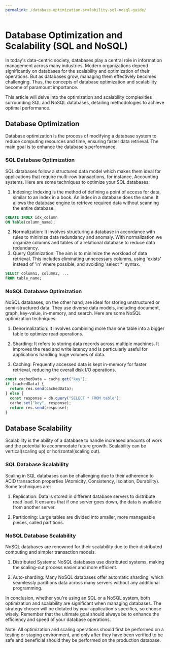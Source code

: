```yaml
---
permalink: /database-optimization-scalability-sql-nosql-guide/
---
```


# Database Optimization and Scalability (SQL and NoSQL)

In today's data-centric society, databases play a central role in information management across many industries. Modern organizations depend significantly on databases for the scalability and optimization of their operations. But as databases grow, managing them effectively becomes challenging. Thus, the concepts of database optimization and scalability become of paramount importance.

This article will delve into the optimization and scalability complexities surrounding SQL and NoSQL databases, detailing methodologies to achieve optimal performance.

## Database Optimization

Database optimization is the process of modifying a database system to reduce computing resources and time, ensuring faster data retrieval. The main goal is to enhance the database's performance.

### SQL Database Optimization

SQL databases follow a structured data model which makes them ideal for applications that require multi-row transactions, for instance, Accounting systems. Here are some techniques to optimize your SQL databases:

1. Indexing: Indexing is the method of defining a point of access for data, similar to an index in a book. An index in a database does the same. It allows the database engine to retrieve required data without scanning the entire database.

```sql
CREATE INDEX idx_column
ON Table(column_name);
```

2. Normalization: It involves structuring a database in accordance with rules to minimize data redundancy and anomaly. With normalization we organize columns and tables of a relational database to reduce data redundancy.
3. Query Optimization: The aim is to minimize the workload of data retrieval. This includes eliminating unnecessary columns, using 'exists' instead of 'in' where possible, and avoiding 'select \*' syntax.

```sql
SELECT column1, column2, ...
FROM table_name;

```

### NoSQL Database Optimization

NoSQL databases, on the other hand, are ideal for storing unstructured or semi-structured data. They use diverse data models, including document, graph, key-value, in-memory, and search. Here are some NoSQL optimization techniques:

1. Denormalization: It involves combining more than one table into a bigger table to optimize read operations.

2. Sharding: It refers to storing data records across multiple machines. It improves the read and write latency and is particularly useful for applications handling huge volumes of data.

3. Caching: Frequently accessed data is kept in-memory for faster retrieval, reducing the overall disk I/O operations.

```javascript
const cachedData = cache.get("key");
if (cachedData) {
  return res.send(cachedData);
} else {
  const response = db.query("SELECT * FROM table");
  cache.set("key", response);
  return res.send(response);
}
```

## Database Scalability

Scalability is the ability of a database to handle increased amounts of work and the potential to accommodate future growth. Scalability can be vertical(scaling up) or horizontal(scaling out).

### SQL Database Scalability

Scaling in SQL databases can be challenging due to their adherence to ACID transaction properties (Atomicity, Consistency, Isolation, Durability). Some techniques are:

1. Replication: Data is stored in different database servers to distribute read load. It ensures that if one server goes down, the data is available from another server.

2. Partitioning: Large tables are divided into smaller, more manageable pieces, called partitions.

### NoSQL Database Scalability

NoSQL databases are renowned for their scalability due to their distributed computing and simpler transaction models.

1. Distributed Systems: NoSQL databases use distributed systems, making the scaling-out process easier and more efficient.

2. Auto-sharding: Many NoSQL databases offer automatic sharding, which seamlessly partitions data across many servers without any additional programming.

In conclusion, whether you're using an SQL or a NoSQL system, both optimization and scalability are significant when managing databases. The strategy chosen will be dictated by your application's specifics, so choose wisely. Remember that the ultimate goal should always be to enhance the efficiency and speed of your database operations.

Note: All optimization and scaling operations should first be performed on a testing or staging environment, and only after they have been verified to be safe and beneficial should they be performed on the production database.
